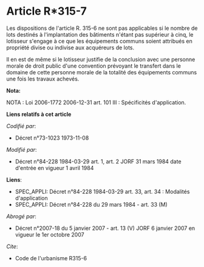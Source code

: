 # Article R*315-7

Les dispositions de l'article R. 315-6 ne sont pas applicables si le nombre de lots destinés à l'implantation des bâtiments
n'étant pas supérieur à cinq, le lotisseur s'engage à ce que les équipements communs soient attribués en propriété divise ou
indivise aux acquéreurs de lots.

Il en est de même si le lotisseur justifie de la conclusion avec une personne morale de droit public d'une convention
prévoyant le transfert dans le domaine de cette personne morale de la totalité des équipements communs une fois les travaux
achevés.

**Nota:**

NOTA : Loi 2006-1772 2006-12-31 art. 101 III : Spécificités d'application.

**Liens relatifs à cet article**

_Codifié par_:

  - Décret n°73-1023 1973-11-08

_Modifié par_:

  - Décret n°84-228 1984-03-29 art. 1, art. 2 JORF 31 mars 1984 date d'entrée en vigueur 1 avril 1984

**Liens**:

  - SPEC_APPLI: Décret n°84-228 1984-03-29 art. 33, art. 34 : Modalités d'application
  - SPEC_APPLI: Décret n°84-228 du 29 mars 1984 - art. 33 (M)

_Abrogé par_:

  - Décret n°2007-18 du 5 janvier 2007 - art. 13 (V) JORF 6 janvier 2007 en vigueur le 1er octobre 2007

_Cite_:

  - Code de l'urbanisme R315-6
